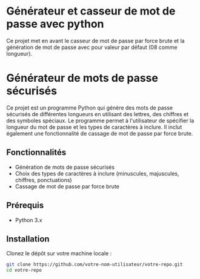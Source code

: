 # Générateur et casseur de mot de passe avec python
Ce projet met en avant le casseur de mot de passe par force brute et la génération de mot de passe avec pour valeur par défaut (08 comme longueur).

# Générateur de mots de passe sécurisés

Ce projet est un programme Python qui génère des mots de passe sécurisés de différentes longueurs en utilisant des lettres, des chiffres et des symboles spéciaux. Le programme permet à l'utilisateur de spécifier la longueur du mot de passe et les types de caractères à inclure. Il inclut également une fonctionnalité de cassage de mot de passe par force brute.

## Fonctionnalités

- Génération de mots de passe sécurisés
- Choix des types de caractères à inclure (minuscules, majuscules, chiffres, ponctuations)
- Cassage de mot de passe par force brute

## Prérequis

- Python 3.x

## Installation

Clonez le dépôt sur votre machine locale :

```sh
git clone https://github.com/votre-nom-utilisateur/votre-repo.git
cd votre-repo
